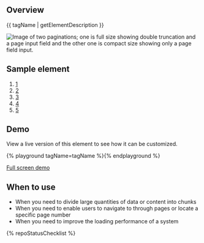 ## Overview

{{ tagName | getElementDescription }}

<uxdot-example width-adjustment="794px">
  <img src="{{ './pagination-sample.png' | url }}" alt="Image of two paginations; one is full size showing double truncation and a page input field and the other one is compact size showing only a page field input.">
</uxdot-example>


## Sample element

<rh-pagination>
  <ol>
    <li><a href="#1">1</a></li>
    <li><a href="#2">2</a></li>
    <li><a href="#3">3</a></li>
    <li><a href="#4">4</a></li>
    <li><a href="#5">5</a></li>
  </ol>
</rh-pagination>


## Demo

View a live version of this element to see how it can be customized.

{% playground tagName=tagName %}{% endplayground %}

<rh-cta><a href="{{ './demo/' | url }}">Full screen demo</a></rh-cta>


## When to use

- When you need to divide large quantities of data or content into chunks
- When you need to enable users to navigate to through pages or locate a specific page number
- When you need to improve the loading performance of a system

{% repoStatusChecklist %}
